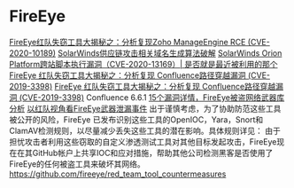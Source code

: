 # FireEye

[FireEye红队失窃工具大揭秘之：分析复现Zoho ManageEngine RCE (CVE-2020-10189)](https://www.anquanke.com/post/id/226237)
[SolarWinds供应链攻击相关域名生成算法破解](https://www.anquanke.com/post/id/226408)
[SolarWinds Orion Platform跨站脚本执行漏洞（CVE-2020-13169）| 是否就是最近被利用的那个](http://www.nsfocus.net/vulndb/51551)
[FireEye 红队失窃工具大揭秘之：分析复现 Confluence路径穿越漏洞 (CVE-2019-3398)](https://www.anquanke.com/post/id/225452)
[FireEye 红队失窃工具大揭秘之：分析复现 Confluence路径穿越漏洞 (CVE-2019-3398)](https://www.anquanke.com/post/id/225452)
Confluence 6.6.1
[15个漏洞详情，FireEye被盗网络武器库分析](https://www.freebuf.com/vuls/257129.html)
[以红队视角看FireEye武器泄漏事件](https://www.freebuf.com/news/257194.html)
出于谨慎考虑，为了协助防范这些工具被公开的风险，FireEye 已发布识别这些工具的OpenIOC，Yara，Snort和ClamAV检测规则，以尽量减少丢失这些工具的潜在影响。具体规则详见：
由于担忧攻击者利用这些窃取的自定义渗透测试工具对其他目标发起攻击，FireEye现在在其GitHub帐户上共享IOC和应对措施，帮助其他公司检测黑客是否使用了FireEye的任何被盗工具来破坏其网络。
https://github.com/fireeye/red_team_tool_countermeasures